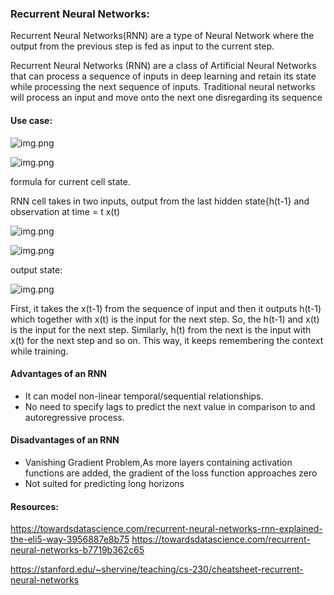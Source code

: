 
### Recurrent Neural Networks:

Recurrent Neural Networks(RNN) are a type of Neural Network where the output from the previous step is fed as input to the current step.

Recurrent Neural Networks (RNN) are a class of Artificial Neural Networks that can process a sequence of inputs in deep learning and retain its state while processing the next sequence of inputs. Traditional neural networks will process an input and move onto the next one disregarding its sequence

#### Use case:

![img.png](https://miro.medium.com/max/875/1*hEa9ciQBUQcN2rtIDoK3CA.png)

![img.png](https://cdn.analyticsvidhya.com/wp-content/uploads/2017/12/06022525/bptt.png)

formula for current cell state. 

RNN cell takes in two inputs, output from the last hidden state{h(t-1} and observation at time = t x(t)

![img.png](https://cdn.analyticsvidhya.com/wp-content/uploads/2017/12/06004252/hidden-state.png)

![img.png](https://cdn.analyticsvidhya.com/wp-content/uploads/2017/12/06005300/eq2.png)


output state:

![img.png](https://cdn.analyticsvidhya.com/wp-content/uploads/2017/12/06005750/outeq.png)

First, it takes the x(t-1) from the sequence of input and then it outputs h(t-1) which together with x(t) is the input for the next step. 
So, the h(t-1) and x(t) is the input for the next step. Similarly, h(t) from the next is the input with x(t) for the next step and so on. 
This way, it keeps remembering the context while training.

#### Advantages of an RNN

* It can model non-linear temporal/sequential relationships.
* No need to specify lags to predict the next value in comparison to and autoregressive process.

#### Disadvantages of an RNN

* Vanishing Gradient Problem,As more layers containing activation functions are added, the gradient of the loss function approaches zero
* Not suited for predicting long horizons

#### Resources: 

https://towardsdatascience.com/recurrent-neural-networks-rnn-explained-the-eli5-way-3956887e8b75
https://towardsdatascience.com/recurrent-neural-networks-b7719b362c65

https://stanford.edu/~shervine/teaching/cs-230/cheatsheet-recurrent-neural-networks
